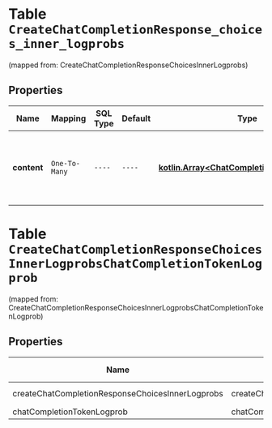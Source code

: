 
# Table `CreateChatCompletionResponse_choices_inner_logprobs`
(mapped from: CreateChatCompletionResponseChoicesInnerLogprobs)

## Properties
Name | Mapping | SQL Type | Default | Type | Description | Notes
---- | ------- | -------- | ------- | ---- | ----------- | -----
**content** | `One-To-Many` | `----` | `----`  | [**kotlin.Array&lt;ChatCompletionTokenLogprob&gt;**](ChatCompletionTokenLogprob.md) | A list of message content tokens with log probability information. | 


# **Table `CreateChatCompletionResponseChoicesInnerLogprobsChatCompletionTokenLogprob`**
(mapped from: CreateChatCompletionResponseChoicesInnerLogprobsChatCompletionTokenLogprob)

## Properties
Name | Mapping | SQL Type | Default | Type | Description | Notes
---- | ------- | -------- | ------- | ---- | ----------- | -----
createChatCompletionResponseChoicesInnerLogprobs | createChatCompletionResponseChoicesInnerLogprobs | long | | kotlin.Long | Primary Key | *one*
chatCompletionTokenLogprob | chatCompletionTokenLogprob | long | | kotlin.Long | Foreign Key | *many*




